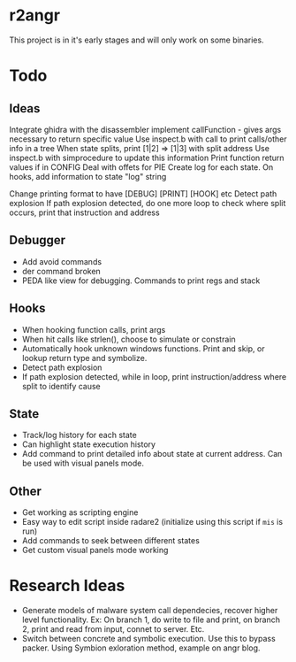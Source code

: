 # r2angr

This project is in it's early stages and will only work on some binaries.

# Todo

## Ideas
Integrate ghidra with the disassembler
implement callFunction - gives args necessary to return specific value
Use inspect.b with call to print calls/other info in a tree
When state splits, print [1|2] => [1|3] with split address
Use inspect.b with simprocedure to update this information
Print function return values if in CONFIG
Deal with offets for PIE
Create log for each state. On hooks, add information to state "log" string

Change printing format to have [DEBUG] [PRINT] [HOOK] etc
Detect path explosion
If path explosion detected, do one more loop to check where split occurs, print that instruction and address

## Debugger
 - Add avoid commands
 - der command broken
 - PEDA like view for debugging. Commands to print regs and stack

## Hooks
 - When hooking function calls, print args
 - When hit calls like strlen(), choose to simulate or constrain
 - Automatically hook unknown windows functions. Print and skip, or lookup return type and symbolize.
 - Detect path explosion
 - If path explosion detected, while in loop, print instruction/address where split to identify cause

## State
 - Track/log history for each state
 - Can highlight state execution history
 - Add command to print detailed info about state at current address. Can be used with visual panels mode.

## Other
 - Get working as scripting engine
 - Easy way to edit script inside radare2 (initialize using this script if `mis` is run)
 - Add commands to seek between different states
 - Get custom visual panels mode working

# Research Ideas
 - Generate models of malware system call dependecies, recover higher level functionality. Ex: On branch 1, do write to file and print, on branch 2, print and read from input, connet to server. Etc.
 - Switch between concrete and symbolic execution. Use this to bypass packer. Using Symbion exloration method, example on angr blog.
